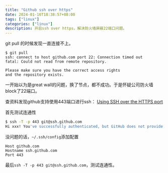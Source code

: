 ```yaml
---
title: "Github ssh over https"
date: 2024-01-16T18:38:57+08:00
tags: ["linux"]
categories: ["linux"]
description: 开启ssh over https，解决防火墙屏蔽22端口问题。
---
```


git pull 的时候发现一直连接不上。

```
$ git pull
ssh: connect to host github.com port 22: Connection timed out
fatal: Could not read from remote repository.

Please make sure you have the correct access rights
and the repository exists.

```

一开始以为是great wall的问题，换了节点，都不成功。于是怀疑公司防火墙block了22端口。

查资料发现github支持使用443端口进行ssh： [Using SSH over the HTTPS port](https://docs.github.com/en/authentication/troubleshooting-ssh/using-ssh-over-the-https-port)


首先测试连通性
```bash
$ ssh -T -p 443 git@ssh.github.com
Hi xxx! You've successfully authenticated, but GitHub does not provide shell access.
```

没问题的话，`~/.ssh/config`添加配置
```
Host github.com
Hostname ssh.github.com
Port 443
```

最后`ssh -T -p 443 git@ssh.github.com`，测试连通性。